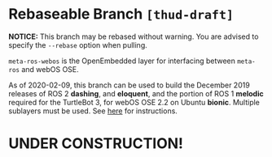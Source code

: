 # Rebaseable Branch `[thud-draft]`

**NOTICE:** This branch may be rebased without warning. You are advised to
specify the `--rebase` option when pulling.

`meta-ros-webos` is the OpenEmbedded layer for interfacing between `meta-ros`
and webOS OSE.

As of 2020-02-09, this branch can be used to build the December 2019 releases of
ROS 2 **dashing**, and **eloquent**, and the portion of ROS 1 **melodic**
required for the TurtleBot 3, for webOS OSE 2.2 on Ubuntu **bionic**. Multiple
sublayers must be used. See
[here](https://github.com/ros/meta-ros/wiki/OpenEmbedded-Build-Instructions)
for instructions.

# UNDER CONSTRUCTION!
